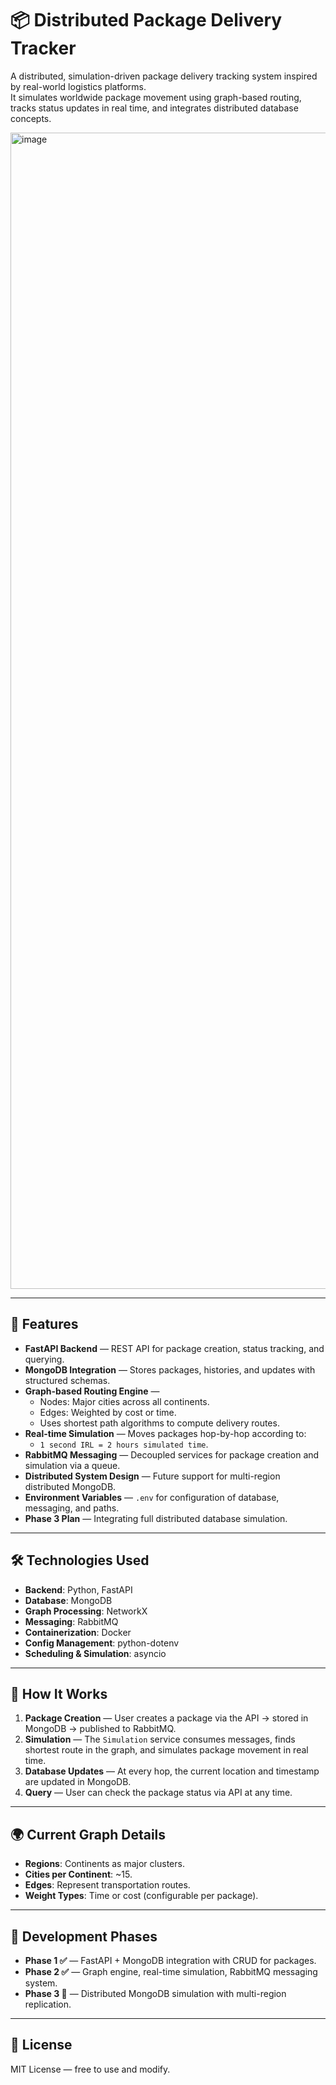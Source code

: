 # 📦 Distributed Package Delivery Tracker

A distributed, simulation-driven package delivery tracking system inspired by real-world logistics platforms.  
It simulates worldwide package movement using graph-based routing, tracks status updates in real time, and integrates distributed database concepts.

<img width="3840" height="1850" alt="image" src="https://github.com/user-attachments/assets/7b49c55e-c327-4d07-bffc-4505343ac25d" />

---

## 🚀 Features

- **FastAPI Backend** — REST API for package creation, status tracking, and querying.
- **MongoDB Integration** — Stores packages, histories, and updates with structured schemas.
- **Graph-based Routing Engine** —  
  - Nodes: Major cities across all continents.  
  - Edges: Weighted by cost or time.  
  - Uses shortest path algorithms to compute delivery routes.
- **Real-time Simulation** — Moves packages hop-by-hop according to:  
  - `1 second IRL = 2 hours simulated time`.
- **RabbitMQ Messaging** — Decoupled services for package creation and simulation via a queue.
- **Distributed System Design** — Future support for multi-region distributed MongoDB.
- **Environment Variables** — `.env` for configuration of database, messaging, and paths.
- **Phase 3 Plan** — Integrating full distributed database simulation.

---

## 🛠 Technologies Used

- **Backend**: Python, FastAPI
- **Database**: MongoDB
- **Graph Processing**: NetworkX
- **Messaging**: RabbitMQ
- **Containerization**: Docker
- **Config Management**: python-dotenv
- **Scheduling & Simulation**: asyncio

---

## 🧮 How It Works

1. **Package Creation** — User creates a package via the API → stored in MongoDB → published to RabbitMQ.  
2. **Simulation** — The `Simulation` service consumes messages, finds shortest route in the graph, and simulates package movement in real time.  
3. **Database Updates** — At every hop, the current location and timestamp are updated in MongoDB.  
4. **Query** — User can check the package status via API at any time.  

---

## 🌍 Current Graph Details

- **Regions**: Continents as major clusters.  
- **Cities per Continent**: ~15.  
- **Edges**: Represent transportation routes.  
- **Weight Types**: Time or cost (configurable per package).  

---

## 📅 Development Phases

- **Phase 1 ✅** — FastAPI + MongoDB integration with CRUD for packages.  
- **Phase 2 ✅** — Graph engine, real-time simulation, RabbitMQ messaging system.  
- **Phase 3 🚧** — Distributed MongoDB simulation with multi-region replication.  

---

## 📜 License

MIT License — free to use and modify.

